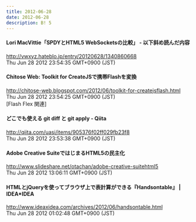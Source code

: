 ```yaml
---
title: 2012-06-28
date: 2012-06-28
description: B! 5
---
```


#### Lori MacVittie「SPDYとHTML5 WebSocketsの比較」 - 以下斜め読んだ内容
http://vwxyz.hateblo.jp/entry/20120628/1340860668<br>
Thu Jun 28 2012 23:54:35 GMT+0900 (JST)<br>


#### Chitose Web: Toolkit for CreateJSで携帯Flashを変換
http://chitose-web.blogspot.com/2012/06/toolkit-for-createjsflash.html<br>
Thu Jun 28 2012 23:54:25 GMT+0900 (JST)<br>
[Flash Flex 関連]


#### どこでも使える git diff と git apply - Qiita
http://qiita.com/uasi/items/905376f02ff029fb23f8<br>
Thu Jun 28 2012 23:53:38 GMT+0900 (JST)<br>


#### Adobe Creative SuiteではじまるHTML5の民主化
http://www.slideshare.net/otachan/adobe-creative-suitehtml5<br>
Thu Jun 28 2012 13:06:11 GMT+0900 (JST)<br>


#### HTMLとjQueryを使ってブラウザ上で表計算ができる『Handsontable』 | IDEA*IDEA
http://www.ideaxidea.com/archives/2012/06/handsontable.html<br>
Thu Jun 28 2012 01:02:48 GMT+0900 (JST)<br>


